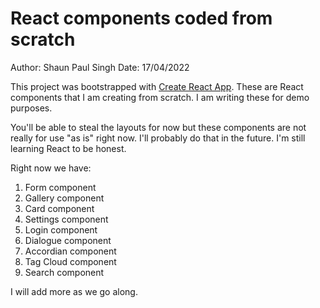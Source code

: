 # React components coded from scratch
Author: Shaun Paul Singh
Date: 17/04/2022

This project was bootstrapped with [Create React App](https://github.com/facebook/create-react-app).
These are React components that I am creating from scratch. I am writing these for demo purposes.

You'll be able to steal the layouts for now but these components are not really for use "as is" right now.
I'll probably do that in the future. I'm still learning React to be honest.

Right now we have:<br>
1. Form component<br>
2. Gallery component<br>
3. Card component<br>
4. Settings component<br>
4. Login component<br>
5. Dialogue component<br>
6. Accordian component<br>
7. Tag Cloud component<br>
8. Search component<br>

I will add more as we go along.
